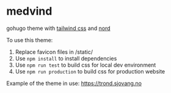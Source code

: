 # medvind
gohugo theme with [tailwind css](https://tailwindcss.com) and
[nord](https://nordtheme.com)

To use this theme:
1. Replace favicon files in /static/
2. Use `npm install` to install dependencies
3. Use `npm run test` to build css for local dev environment
4. Use `npm run production` to build css for production website

Example of the theme in use: https://trond.sjovang.no
